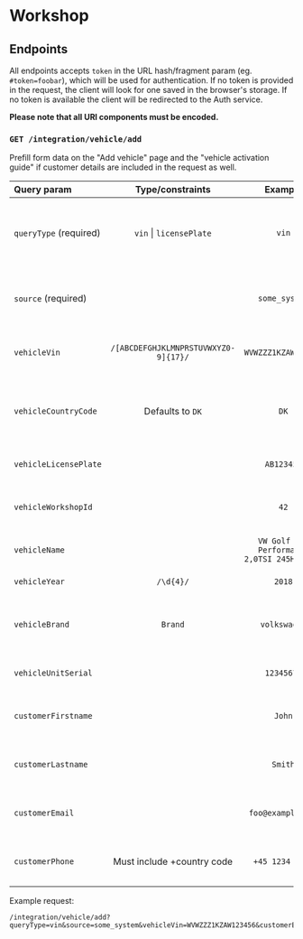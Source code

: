 # Workshop

## Endpoints

All endpoints accepts `token` in the URL hash/fragment param (eg. `#token=foobar`), which will be used for authentication. If no token is provided in the request, the client will look for one saved in the browser's storage. If no token is available the client will be redirected to the Auth service.

**Please note that all URI components must be encoded.**

### `GET /integration/vehicle/add`

Prefill form data on the "Add vehicle" page and the "vehicle activation guide" if customer details are included in the request as well.

| Query param            |           Type/constraints           |                   Example                   | Description                                                                                                                                       |
| :--------------------- | :----------------------------------: | :-----------------------------------------: | :------------------------------------------------------------------------------------------------------------------------------------------------ |
| `queryType` (required) |       `vin` \| `licensePlate`        |                    `vin`                    | Whether to add a vehicle based on its `vin` or `licensePlate`. Different forms will be shown.                                                     |
| `source`   (required)  |                                      |                `some_system`                | Where the vehicle details came from, works similarly to a browser User Agent.                                                                     |
| `vehicleVin`           | `/[ABCDEFGHJKLMNPRSTUVWXYZ0-9]{17}/` |             `WVWZZZ1KZAW123456`             | The chassis number/vin of the vehicle being added.                                                                                                |
| `vehicleCountryCode`   |           Defaults to `DK`           |                    `DK`                     | Two letter country code. Get [list of supported codes](https://api.connectedcars.io/graphql/graphiql/) from the API's `addressCountryCode` query. |
| `vehicleLicensePlate`  |                                      |                 `AB123456`                  | The license plate of the vehicle being added.                                                                                                     |
| `vehicleWorkshopId`    |                                      |                    `42`                     | The workshop ID of the vehicle should be added to.                                                                                                |
| `vehicleName`          |                                      | `VW Golf GTI Performance 2,0TSI 245HK DSG7` | The vheicle's full name, including model description.                                                                                             |
| `vehicleYear`          |              `/\d{4}/`               |                   `2018`                    | The production year of the vehicle.                                                                                                               |
| `vehicleBrand`         |               `Brand`                |                `volkswagen`                 | The vehicle brand/make, get [list of supported brands](https://api.connectedcars.io/graphql/graphiql/) from the API's `Brand` type.               |
| `vehicleUnitSerial`    |                                      |                 `12345678`                  | The serial number of the unit in the vehicle.                                                                                                     |
| `customerFirstname`    |                                      |                   `John`                    | First name of the customer being added to the vehicle.                                                                                            |
| `customerLastname`     |                                      |                   `Smith`                   | Last name of the customer being added to the vehicle.                                                                                             |
| `customerEmail`        |                                      |              `foo@example.com`              | Email address of the customer being added to the vehicle.                                                                                         |
| `customerPhone`        |      Must include +country code      |               `+45 1234 5678`               | Phone number of the customer being added to the vehicle.                                                                                          |

Example request:

```
/integration/vehicle/add?queryType=vin&source=some_system&vehicleVin=WVWZZZ1KZAW123456&customerEmail=johnsmith%40example.com
```
